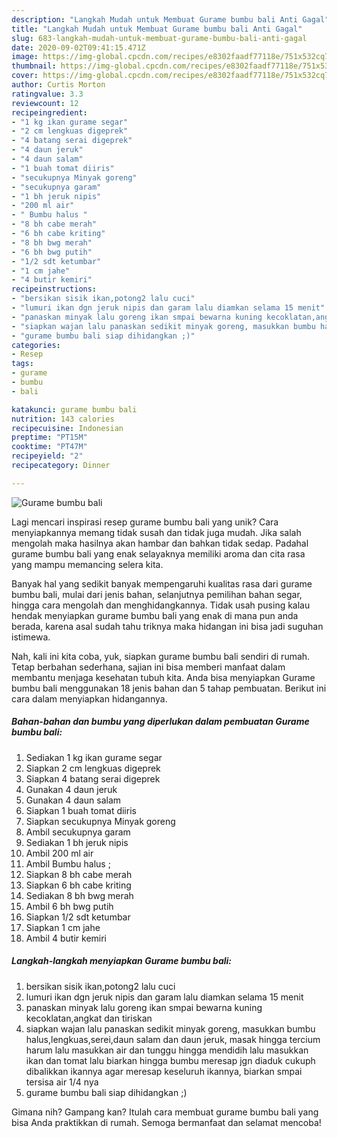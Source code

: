 ```yaml
---
description: "Langkah Mudah untuk Membuat Gurame bumbu bali Anti Gagal"
title: "Langkah Mudah untuk Membuat Gurame bumbu bali Anti Gagal"
slug: 683-langkah-mudah-untuk-membuat-gurame-bumbu-bali-anti-gagal
date: 2020-09-02T09:41:15.471Z
image: https://img-global.cpcdn.com/recipes/e8302faadf77118e/751x532cq70/gurame-bumbu-bali-foto-resep-utama.jpg
thumbnail: https://img-global.cpcdn.com/recipes/e8302faadf77118e/751x532cq70/gurame-bumbu-bali-foto-resep-utama.jpg
cover: https://img-global.cpcdn.com/recipes/e8302faadf77118e/751x532cq70/gurame-bumbu-bali-foto-resep-utama.jpg
author: Curtis Morton
ratingvalue: 3.3
reviewcount: 12
recipeingredient:
- "1 kg ikan gurame segar"
- "2 cm lengkuas digeprek"
- "4 batang serai digeprek"
- "4 daun jeruk"
- "4 daun salam"
- "1 buah tomat diiris"
- "secukupnya Minyak goreng"
- "secukupnya garam"
- "1 bh jeruk nipis"
- "200 ml air"
- " Bumbu halus "
- "8 bh cabe merah"
- "6 bh cabe kriting"
- "8 bh bwg merah"
- "6 bh bwg putih"
- "1/2 sdt ketumbar"
- "1 cm jahe"
- "4 butir kemiri"
recipeinstructions:
- "bersikan sisik ikan,potong2 lalu cuci"
- "lumuri ikan dgn jeruk nipis dan garam lalu diamkan selama 15 menit"
- "panaskan minyak lalu goreng ikan smpai bewarna kuning kecoklatan,angkat dan tiriskan"
- "siapkan wajan lalu panaskan sedikit minyak goreng, masukkan bumbu halus,lengkuas,serei,daun salam dan daun jeruk, masak hingga tercium harum lalu masukkan air dan tunggu hingga mendidih lalu masukkan ikan dan tomat lalu biarkan hingga bumbu meresap jgn diaduk cukuph dibalikkan ikannya agar meresap keseluruh ikannya, biarkan smpai tersisa air 1/4 nya"
- "gurame bumbu bali siap dihidangkan ;)"
categories:
- Resep
tags:
- gurame
- bumbu
- bali

katakunci: gurame bumbu bali 
nutrition: 143 calories
recipecuisine: Indonesian
preptime: "PT15M"
cooktime: "PT47M"
recipeyield: "2"
recipecategory: Dinner

---
```



![Gurame bumbu bali](https://img-global.cpcdn.com/recipes/e8302faadf77118e/751x532cq70/gurame-bumbu-bali-foto-resep-utama.jpg)

Lagi mencari inspirasi resep gurame bumbu bali yang unik? Cara menyiapkannya memang tidak susah dan tidak juga mudah. Jika salah mengolah maka hasilnya akan hambar dan bahkan tidak sedap. Padahal gurame bumbu bali yang enak selayaknya memiliki aroma dan cita rasa yang mampu memancing selera kita.

Banyak hal yang sedikit banyak mempengaruhi kualitas rasa dari gurame bumbu bali, mulai dari jenis bahan, selanjutnya pemilihan bahan segar, hingga cara mengolah dan menghidangkannya. Tidak usah pusing kalau hendak menyiapkan gurame bumbu bali yang enak di mana pun anda berada, karena asal sudah tahu triknya maka hidangan ini bisa jadi suguhan istimewa.




Nah, kali ini kita coba, yuk, siapkan gurame bumbu bali sendiri di rumah. Tetap berbahan sederhana, sajian ini bisa memberi manfaat dalam membantu menjaga kesehatan tubuh kita. Anda bisa menyiapkan Gurame bumbu bali menggunakan 18 jenis bahan dan 5 tahap pembuatan. Berikut ini cara dalam menyiapkan hidangannya.

<!--inarticleads1-->

##### Bahan-bahan dan bumbu yang diperlukan dalam pembuatan Gurame bumbu bali:

1. Sediakan 1 kg ikan gurame segar
1. Siapkan 2 cm lengkuas digeprek
1. Siapkan 4 batang serai digeprek
1. Gunakan 4 daun jeruk
1. Gunakan 4 daun salam
1. Siapkan 1 buah tomat diiris
1. Siapkan secukupnya Minyak goreng
1. Ambil secukupnya garam
1. Sediakan 1 bh jeruk nipis
1. Ambil 200 ml air
1. Ambil  Bumbu halus ;
1. Siapkan 8 bh cabe merah
1. Siapkan 6 bh cabe kriting
1. Sediakan 8 bh bwg merah
1. Ambil 6 bh bwg putih
1. Siapkan 1/2 sdt ketumbar
1. Siapkan 1 cm jahe
1. Ambil 4 butir kemiri




<!--inarticleads2-->

##### Langkah-langkah menyiapkan Gurame bumbu bali:

1. bersikan sisik ikan,potong2 lalu cuci
1. lumuri ikan dgn jeruk nipis dan garam lalu diamkan selama 15 menit
1. panaskan minyak lalu goreng ikan smpai bewarna kuning kecoklatan,angkat dan tiriskan
1. siapkan wajan lalu panaskan sedikit minyak goreng, masukkan bumbu halus,lengkuas,serei,daun salam dan daun jeruk, masak hingga tercium harum lalu masukkan air dan tunggu hingga mendidih lalu masukkan ikan dan tomat lalu biarkan hingga bumbu meresap jgn diaduk cukuph dibalikkan ikannya agar meresap keseluruh ikannya, biarkan smpai tersisa air 1/4 nya
1. gurame bumbu bali siap dihidangkan ;)




Gimana nih? Gampang kan? Itulah cara membuat gurame bumbu bali yang bisa Anda praktikkan di rumah. Semoga bermanfaat dan selamat mencoba!
